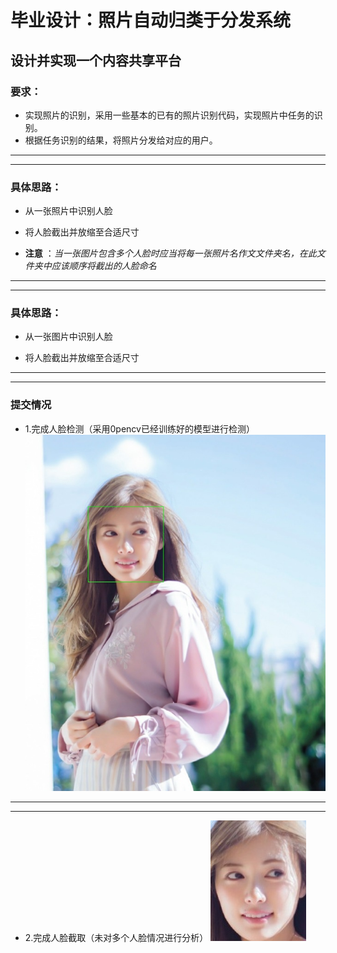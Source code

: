 # 毕业设计：照片自动归类于分发系统
##  设计并实现一个内容共享平台
###  要求：


*  实现照片的识别，采用一些基本的已有的照片识别代码，实现照片中任务的识别。
* 根据任务识别的结果，将照片分发给对应的用户。
_ _ _ 
_ _ _

### 具体思路：

* 从一张照片中识别人脸

* 将人脸截出并放缩至合适尺寸

*  __注意__ ：*当一张图片包含多个人脸时应当将每一张照片名作文文件夹名，在此文件夹中应该顺序将截出的人脸命名*
_ _ _ 
_ _ _ 

### 具体思路：

* 从一张图片中识别人脸

* 将人脸截出并放缩至合适尺寸

_ _ _
_ _ _

### 提交情况

* 1.完成人脸检测（采用0pencv已经训练好的模型进行检测）
  ![1](https://github.com/chareneor/BS/blob/master/image/a.jpg)
_ _ _
_ _ _

* 2.完成人脸截取（未对多个人脸情况进行分析）
  ![2](https://github.com/chareneor/BS/blob/master/image/face.jpg)
  

